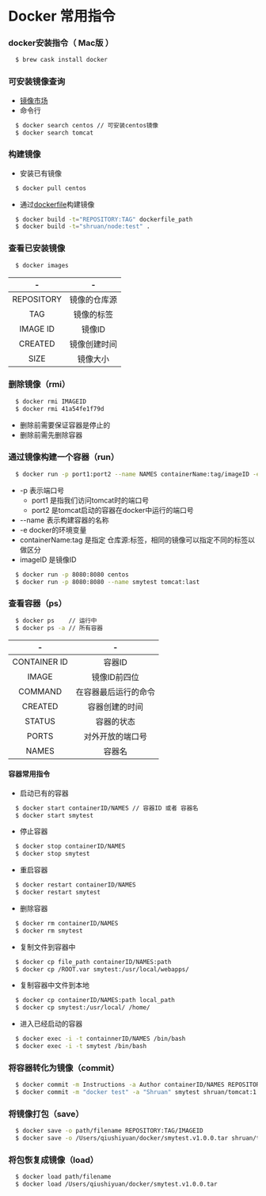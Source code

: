 # Docker 常用指令

### docker安装指令（ Mac版 ）
```bash
  $ brew cask install docker
```

### 可安装镜像查询
  - [镜像市场](https://store.docker.com)
  - 命令行
  ```bash
    $ docker search centos // 可安装centos镜像
    $ docker search tomcat
  ```

### 构建镜像
  - 安装已有镜像
  ```bash
    $ docker pull centos
  ```

  - 通过[dockerfile](./dockerfile)构建镜像
  ```bash
    $ docker build -t="REPOSITORY:TAG" dockerfile_path
    $ docker build -t="shruan/node:test" .
  ```

### 查看已安装镜像
```bash
  $ docker images
```

|      -     |     -       |
| :--------: | :----------:|
| REPOSITORY | 镜像的仓库源  |
| TAG        | 镜像的标签   |
| IMAGE ID   | 镜像ID       |
| CREATED    | 镜像创建时间  |
| SIZE       | 镜像大小      |


### 删除镜像（rmi）
```bash
  $ docker rmi IMAGEID
  $ docker rmi 41a54fe1f79d
```
  - 删除前需要保证容器是停止的
  - 删除前需先删除容器

### 通过镜像构建一个容器（run）
```bash
  $ docker run -p port1:port2 --name NAMES containerName:tag/imageID -e ENV="dev"
```
  - -p 表示端口号
    - port1 是指我们访问tomcat时的端口号
    - port2 是tomcat启动的容器在docker中运行的端口号
  - --name 表示构建容器的名称
  - -e docker的环境变量
  - containerName:tag 是指定 仓库源:标签，相同的镜像可以指定不同的标签以做区分
  - imageID 是镜像ID

```bash
  $ docker run -p 8080:8080 centos
  $ docker run -p 8080:8080 --name smytest tomcat:last
```

### 查看容器（ps）
```bash
  $ docker ps    // 运行中
  $ docker ps -a // 所有容器
```

| - | - |
| :--------:   | :------:|
| CONTAINER ID | 容器ID |
| IMAGE        | 镜像ID前四位 |
| COMMAND      | 在容器最后运行的命令 |
| CREATED      | 容器创建的时间 |
| STATUS       | 容器的状态 |
| PORTS        | 对外开放的端口号   
| NAMES        | 容器名    |

#### 容器常用指令
  - 启动已有的容器
  ```bash
    $ docker start containerID/NAMES // 容器ID 或者 容器名
    $ docker start smytest
  ```

  - 停止容器
  ```bash
    $ docker stop containerID/NAMES
    $ docker stop smytest
  ```

  - 重启容器
  ```bash
    $ docker restart containerID/NAMES
    $ docker restart smytest
  ```

  - 删除容器
  ```bash
    $ docker rm containerID/NAMES
    $ docker rm smytest
  ```

  - 复制文件到容器中
  ```bash
    $ docker cp file_path containerID/NAMES:path
    $ docker cp /ROOT.var smytest:/usr/local/webapps/
  ```

  - 复制容器中文件到本地
  ```bash
    $ docker cp containerID/NAMES:path local_path
    $ docker cp smytest:/usr/local/ /home/
  ```

  - 进入已经启动的容器
  ```bash
    $ docker exec -i -t containnerID/NAMES /bin/bash
    $ docker exec -i -t smytest /bin/bash
  ```

### 将容器转化为镜像（commit）
```bash
  $ docker commit -m Instructions -a Author containerID/NAMES REPOSITORY:TAG
  $ docker commit -m "docker test" -a "Shruan" smytest shruan/tomcat:1.0.0
```

### 将镜像打包（save）
```bash
  $ docker save -o path/filename REPOSITORY:TAG/IMAGEID
  $ docker save -o /Users/qiushiyuan/docker/smytest.v1.0.0.tar shruan/tomcat:1.0.0
```

### 将包恢复成镜像（load）
```bash
  $ docker load path/filename
  $ docker load /Users/qiushiyuan/docker/smytest.v1.0.0.tar
```
